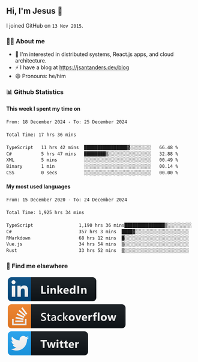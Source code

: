 ## Hi, I'm Jesus 👋

I joined GitHub on `13 Nov 2015`.

<!-- Talking about you -->

### 👨‍💻 About me

- 👦 I'm interested in distributed systems, React.js apps, and cloud architecture.
- ⚡️ I have a blog at <https://jsantanders.dev/blog>
- 😄 Pronouns: he/him

### 📊 Github Statistics

#### This week I spent my time on

<!--START_SECTION:weekly-->

```txt
From: 18 December 2024 - To: 25 December 2024

Total Time: 17 hrs 36 mins

TypeScript   11 hrs 42 mins  ████████████████▓░░░░░░░░   66.48 %
C#           5 hrs 47 mins   ████████▒░░░░░░░░░░░░░░░░   32.88 %
XML          5 mins          ░░░░░░░░░░░░░░░░░░░░░░░░░   00.49 %
Binary       1 min           ░░░░░░░░░░░░░░░░░░░░░░░░░   00.14 %
CSS          0 secs          ░░░░░░░░░░░░░░░░░░░░░░░░░   00.00 %
```

<!--END_SECTION:weekly-->

#### My most used languages

<!--START_SECTION:alltime-->

```txt
From: 15 December 2020 - To: 24 December 2024

Total Time: 1,925 hrs 34 mins

TypeScript                 1,190 hrs 36 mins███████████████▒░░░░░░░░░   61.83 %
C#                         357 hrs 3 mins  ████▓░░░░░░░░░░░░░░░░░░░░   18.54 %
RMarkdown                  68 hrs 12 mins  █░░░░░░░░░░░░░░░░░░░░░░░░   03.54 %
Vue.js                     34 hrs 54 mins  ▒░░░░░░░░░░░░░░░░░░░░░░░░   01.81 %
Rust                       33 hrs 52 mins  ▒░░░░░░░░░░░░░░░░░░░░░░░░   01.76 %
```

<!--END_SECTION:alltime-->

### 📢 Find me elsewhere

<p>
  <a target="_blank" href="https://linkedin.com/in/jsantanders">
    <img src="https://github.com/jsantanders/jsantanders/blob/master/img/linkedin.svg" alt="LinkedIn" style="vertical-align:top; margin:4px">
  </a>
  
  <a target="_blank" href="https://stackoverflow.com/users/7318331/jesus-santander">
    <img src="https://github.com/jsantanders/jsantanders/blob/master/img/stackoverflow.svg" alt="StackOverflow" style="vertical-align:top; margin:4px">
  </a>
  
  <a target="_blank" href="http://twitter.com/jsantanders">
    <img src="https://github.com/jsantanders/jsantanders/blob/master/img/twitter.svg" alt="Twitter" style="vertical-align:top; margin:4px">
  </a>
</p>

